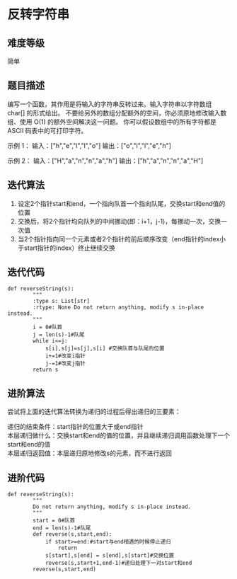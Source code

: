 反转字符串
=========
难度等级
--------
简单

题目描述
-------

编写一个函数，其作用是将输入的字符串反转过来。输入字符串以字符数组 char[] 的形式给出。
不要给另外的数组分配额外的空间，你必须原地修改输入数组、使用 O(1) 的额外空间解决这一问题。
你可以假设数组中的所有字符都是 ASCII 码表中的可打印字符。

示例 1：
输入：["h","e","l","l","o"]
输出：["o","l","l","e","h"]

示例 2：
输入：["H","a","n","n","a","h"]
输出：["h","a","n","n","a","H"]

迭代算法
--------

1.	设定2个指针start和end，一个指向队首一个指向队尾，交换start和end值的位置
2.	交换后，将2个指针均向队列的中间挪动(即：i+1，j-1)，每挪动一次，交换一次值
3.	当2个指针指向同一个元素或者2个指针的前后顺序改变（end指针的index小于start指针的index）终止继续交换

迭代代码
--------

```
def reverseString(s):
        """
        :type s: List[str]
        :rtype: None Do not return anything, modify s in-place instead.
        """
        i = 0#队首
        j = len(s)-1#队尾
        while i<=j:
            s[i],s[j]=s[j],s[i] #交换队首与队尾的位置
            i+=1#改变i指针
            j-=1#改变j指针
        return s
```

进阶算法
--------

尝试将上面的迭代算法转换为递归的过程后得出递归的三要素：

递归的结束条件：start指针的位置大于或end指针<br> 
本层递归做什么：交换start和end的值的位置，并且继续递归调用函数处理下一个start和end的值<br> 
本层递归返回值：本层递归原地修改s的元素，而不进行返回<br> 

进阶代码
-------

```
def reverseString(s):
        """
        Do not return anything, modify s in-place instead.
        """
        start = 0#队首
        end = len(s)-1#队尾
        def reverse(s,start,end):
            if start>=end:#start与end相遇的时候停止递归
                return
            s[start],s[end] = s[end],s[start]#交换位置
            reverse(s,start+1,end-1)#递归处理下一对start和end
        reverse(s,start,end)
```

